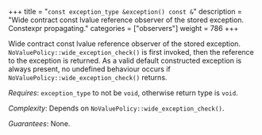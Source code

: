 +++
title = "`const exception_type &exception() const &`"
description = "Wide contract const lvalue reference observer of the stored exception. Constexpr propagating."
categories = ["observers"]
weight = 786
+++

Wide contract const lvalue reference observer of the stored exception. `NoValuePolicy::wide_exception_check()` is first invoked, then the reference to the exception is returned. As a valid default constructed exception is always present, no undefined behaviour occurs if `NoValuePolicy::wide_exception_check()` returns.

*Requires*: `exception_type` to not be `void`, otherwise return type is `void`.

*Complexity*: Depends on `NoValuePolicy::wide_exception_check()`.

*Guarantees*: None.
